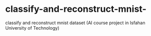 # classify-and-reconstruct-mnist-
classify and reconstruct mnist dataset (AI course project in Isfahan University of Technology)
